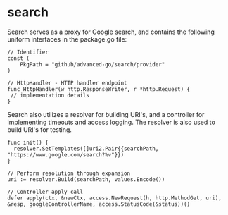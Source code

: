 # search

Search serves as a proxy for Google search, and contains the following uniform interfaces in the package.go file:
~~~
// Identifier
const (
    PkgPath = "github/advanced-go/search/provider"
)

// HttpHandler - HTTP handler endpoint
func HttpHandler(w http.ResponseWriter, r *http.Request) {
 // implementation details	
}
~~~

Search also utilizes a resolver for building URI's, and a controller for implementing timeouts and access logging. The resolver is also used to build URI's for testing.

~~~
func init() {
  resolver.SetTemplates([]uri2.Pair{{searchPath, "https://www.google.com/search?%v"}})
}

// Perform resolution through expansion
uri := resolver.Build(searchPath, values.Encode())

// Controller apply call
defer apply(ctx, &newCtx, access.NewRequest(h, http.MethodGet, uri), &resp, googleControllerName, access.StatusCode(&status))()
	
~~~

